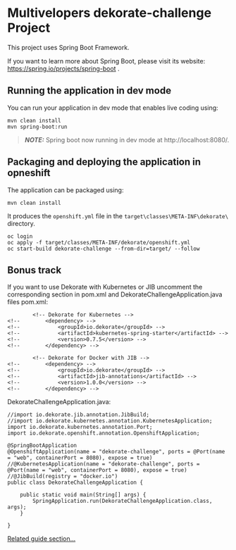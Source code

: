# Multivelopers dekorate-challenge Project

This project uses Spring Boot Framework.

If you want to learn more about Spring Boot, please visit its website: https://spring.io/projects/spring-boot .

## Running the application in dev mode

You can run your application in dev mode that enables live coding using:
```shell script
mvn clean install
mvn spring-boot:run
```

> **_NOTE:_**  Spring boot now running in dev mode at http://localhost:8080/.

## Packaging and deploying the application in opneshift

The application can be packaged using:
```shell script
mvn clean install
```
It produces the `openshift.yml` file in the `target\classes\META-INF\dekorate\` directory.

```shell script
oc login
oc apply -f target/classes/META-INF/dekorate/openshift.yml
oc start-build dekorate-challenge --from-dir=target/ --follow
```

## Bonus track

If you want to use Dekorate with Kubernetes or JIB uncomment the corresponding section in pom.xml and DekorateChallengeApplication.java files
pom.xml:
```shell script
		<!-- Dekorate for Kubernetes -->
<!-- 		<dependency> -->
<!-- 			<groupId>io.dekorate</groupId> -->
<!-- 			<artifactId>kubernetes-spring-starter</artifactId> -->
<!-- 			<version>0.7.5</version> -->
<!-- 		</dependency> -->

		<!-- Dekorate for Docker with JIB -->
<!-- 		<dependency> -->
<!-- 			<groupId>io.dekorate</groupId> -->
<!-- 			<artifactId>jib-annotations</artifactId> -->
<!-- 			<version>1.0.0</version> -->
<!-- 		</dependency> -->
```



DekorateChallengeApplication.java:
```shell script
//import io.dekorate.jib.annotation.JibBuild;
//import io.dekorate.kubernetes.annotation.KubernetesApplication;
import io.dekorate.kubernetes.annotation.Port;
import io.dekorate.openshift.annotation.OpenshiftApplication;

@SpringBootApplication
@OpenshiftApplication(name = "dekorate-challenge", ports = @Port(name = "web", containerPort = 8080), expose = true)
//@KubernetesApplication(name = "dekorate-challenge", ports = @Port(name = "web", containerPort = 8080), expose = true)
//@JibBuild(registry = "docker.io")
public class DekorateChallengeApplication {

	public static void main(String[] args) {
		SpringApplication.run(DekorateChallengeApplication.class, args);
	}

}
```


[Related guide section...](https://github.com/Red-Hat-Developer-Games/dekorate-challenge)



